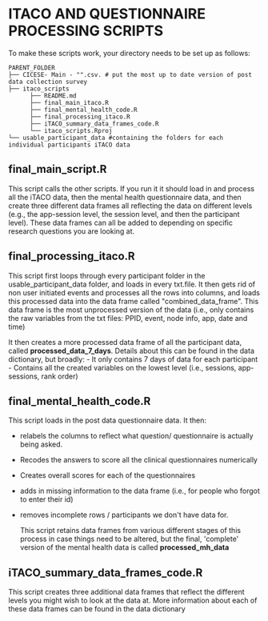 # ITACO AND QUESTIONNAIRE PROCESSING SCRIPTS

To make these scripts work, your directory needs to be set up as follows:

```{r}
PARENT_FOLDER
├── CICESE- Main - "".csv. # put the most up to date version of post data collection survey
├── itaco_scripts 
      ├── README.md
      ├── final_main_itaco.R
      ├── final_mental_health_code.R
      ├── final_processing_itaco.R
      ├── iTACO_summary_data_frames_code.R
      └── itaco_scripts.Rproj
└── usable_participant_data #containing the folders for each individual participants iTACO data 

```

## final_main_script.R

This script calls the other scripts. If you run it it should load in and process all the iTACO data, then the mental health questionnaire data, and then create three different data frames all reflecting the data on different levels (e.g., the app-session level, the session level, and then the participant level). These data frames can all be added to depending on specific research questions you are looking at.

## final_processing_itaco.R

This script first loops through every participant folder in the usable_participant_data folder, and loads in every txt.file. It then gets rid of non user initiated events and processes all the rows into columns, and loads this processed data into the data frame called "combined_data_frame". This data frame is the most unprocessed version of the data (i.e., only contains the raw variables from the txt files: PPID, event, node info, app, date and time)

It then creates a more processed data frame of all the participant data, called **processed_data_7_days**. Details about this can be found in the data dictionary, but broadly: - It only contains 7 days of data for each participant - Contains all the created variables on the lowest level (i.e., sessions, app-sessions, rank order)

## final_mental_health_code.R

This script loads in the post data questionnaire data. It then:

-   relabels the columns to reflect what question/ questionnaire is actually being asked.

-   Recodes the answers to score all the clinical questionnaires numerically

-   Creates overall scores for each of the questionnaires

-   adds in missing information to the data frame (i.e., for people who forgot to enter their id)

-   removes incomplete rows / participants we don't have data for.

    This script retains data frames from various different stages of this process in case things need to be altered, but the final, 'complete' version of the mental health data is called **processed_mh_data**

## iTACO_summary_data_frames_code.R

This script creates three additional data frames that reflect the different levels you might wish to look at the data at. More information about each of these data frames can be found in the data dictionary
